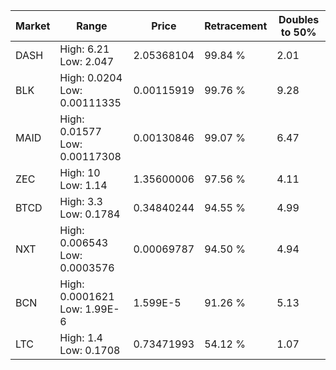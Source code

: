 | Market | Range | Price| Retracement | Doubles to 50% |
| --- | --- | --- | --- | --- |
| DASH | High: 6.21<br />Low: 2.047 | 2.05368104 | 99.84 % | 2.01 |
| BLK | High: 0.0204<br />Low: 0.00111335 | 0.00115919 | 99.76 % | 9.28 |
| MAID | High: 0.01577<br />Low: 0.00117308 | 0.00130846 | 99.07 % | 6.47 |
| ZEC | High: 10<br />Low: 1.14 | 1.35600006 | 97.56 % | 4.11 |
| BTCD | High: 3.3<br />Low: 0.1784 | 0.34840244 | 94.55 % | 4.99 |
| NXT | High: 0.006543<br />Low: 0.0003576 | 0.00069787 | 94.50 % | 4.94 |
| BCN | High: 0.0001621<br />Low: 1.99E-6 | 1.599E-5 | 91.26 % | 5.13 |
| LTC | High: 1.4<br />Low: 0.1708 | 0.73471993 | 54.12 % | 1.07 |
